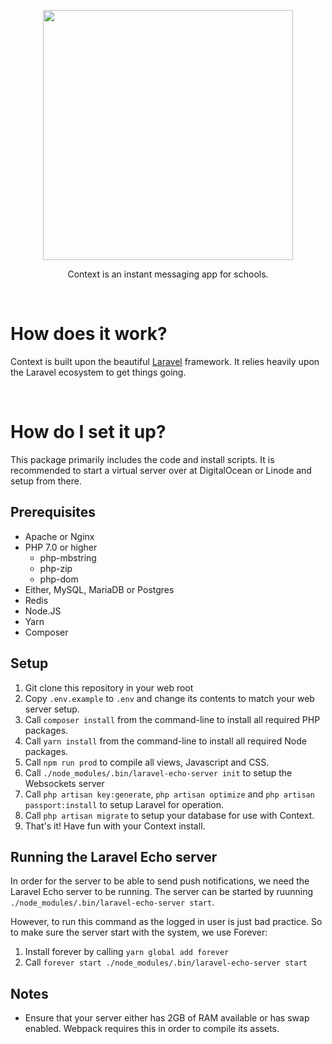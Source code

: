 <p align="center">
    <img src="http://i.imgur.com/4ljS4Wy.png" width="400px">
</p>

<p align="center">
Context is an instant messaging app for schools.
</p>

&nbsp;

# How does it work?
Context is built upon the beautiful [Laravel](https://laravel.com) framework. It relies heavily upon the Laravel ecosystem to get things going.

&nbsp;

# How do I set it up?
This package primarily includes the code and install scripts. It is recommended to start a virtual server over at DigitalOcean or Linode and setup from there.

## Prerequisites
* Apache or Nginx
* PHP 7.0 or higher
    * php-mbstring
    * php-zip
    * php-dom
* Either, MySQL, MariaDB or Postgres
* Redis
* Node.JS
* Yarn
* Composer

## Setup
1. Git clone this repository in your web root
2. Copy `.env.example` to `.env` and change its contents to match your web server setup.
3. Call `composer install` from the command-line to install all required PHP packages.
4. Call `yarn install` from the command-line to install all required Node packages.
5. Call `npm run prod` to compile all views, Javascript and CSS.
6. Call `./node_modules/.bin/laravel-echo-server init` to setup the Websockets server
7. Call `php artisan key:generate`, `php artisan optimize` and `php artisan passport:install` to setup Laravel for operation.
8. Call `php artisan migrate` to setup your database for use with Context.
9. That's it! Have fun with your Context install.

## Running the Laravel Echo server
In order for the server to be able to send push notifications, we need the Laravel Echo server to be running. The server can be started by ruunning `./node_modules/.bin/laravel-echo-server start`.

However, to run this command as the logged in user is just bad practice. So to make sure the server start with the system, we use Forever:

1. Install forever by calling `yarn global add forever`
2. Call `forever start ./node_modules/.bin/laravel-echo-server start`

## Notes
* Ensure that your server either has 2GB of RAM available or has swap enabled. Webpack requires this in order to compile its assets.
